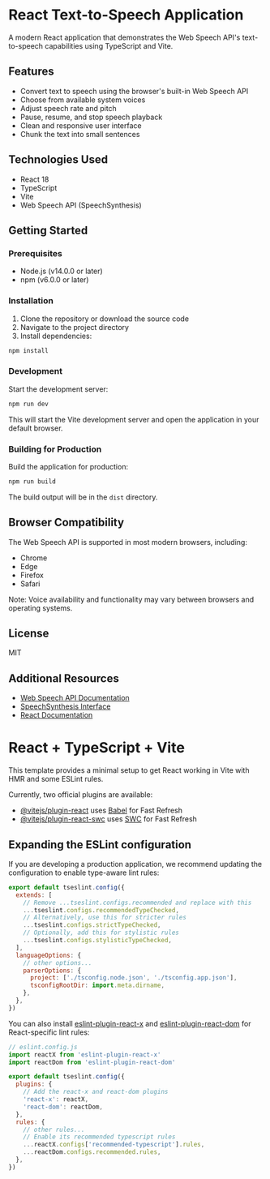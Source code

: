 # React Text-to-Speech Application

A modern React application that demonstrates the Web Speech API's text-to-speech capabilities using TypeScript and Vite.

## Features

- Convert text to speech using the browser's built-in Web Speech API
- Choose from available system voices
- Adjust speech rate and pitch
- Pause, resume, and stop speech playback
- Clean and responsive user interface
- Chunk the text into small sentences

## Technologies Used

- React 18
- TypeScript
- Vite
- Web Speech API (SpeechSynthesis)

## Getting Started

### Prerequisites

- Node.js (v14.0.0 or later)
- npm (v6.0.0 or later)

### Installation

1. Clone the repository or download the source code
2. Navigate to the project directory
3. Install dependencies:

```bash
npm install
```

### Development

Start the development server:

```bash
npm run dev
```

This will start the Vite development server and open the application in your default browser.

### Building for Production

Build the application for production:

```bash
npm run build
```

The build output will be in the `dist` directory.

## Browser Compatibility

The Web Speech API is supported in most modern browsers, including:

- Chrome
- Edge
- Firefox
- Safari

Note: Voice availability and functionality may vary between browsers and operating systems.

## License

MIT

## Additional Resources

- [Web Speech API Documentation](https://developer.mozilla.org/en-US/docs/Web/API/Web_Speech_API)
- [SpeechSynthesis Interface](https://developer.mozilla.org/en-US/docs/Web/API/SpeechSynthesis)
- [React Documentation](https://react.dev)

# React + TypeScript + Vite

This template provides a minimal setup to get React working in Vite with HMR and some ESLint rules.

Currently, two official plugins are available:

- [@vitejs/plugin-react](https://github.com/vitejs/vite-plugin-react/blob/main/packages/plugin-react) uses [Babel](https://babeljs.io/) for Fast Refresh
- [@vitejs/plugin-react-swc](https://github.com/vitejs/vite-plugin-react/blob/main/packages/plugin-react-swc) uses [SWC](https://swc.rs/) for Fast Refresh

## Expanding the ESLint configuration

If you are developing a production application, we recommend updating the configuration to enable type-aware lint rules:

```js
export default tseslint.config({
  extends: [
    // Remove ...tseslint.configs.recommended and replace with this
    ...tseslint.configs.recommendedTypeChecked,
    // Alternatively, use this for stricter rules
    ...tseslint.configs.strictTypeChecked,
    // Optionally, add this for stylistic rules
    ...tseslint.configs.stylisticTypeChecked,
  ],
  languageOptions: {
    // other options...
    parserOptions: {
      project: ['./tsconfig.node.json', './tsconfig.app.json'],
      tsconfigRootDir: import.meta.dirname,
    },
  },
})
```

You can also install [eslint-plugin-react-x](https://github.com/Rel1cx/eslint-react/tree/main/packages/plugins/eslint-plugin-react-x) and [eslint-plugin-react-dom](https://github.com/Rel1cx/eslint-react/tree/main/packages/plugins/eslint-plugin-react-dom) for React-specific lint rules:

```js
// eslint.config.js
import reactX from 'eslint-plugin-react-x'
import reactDom from 'eslint-plugin-react-dom'

export default tseslint.config({
  plugins: {
    // Add the react-x and react-dom plugins
    'react-x': reactX,
    'react-dom': reactDom,
  },
  rules: {
    // other rules...
    // Enable its recommended typescript rules
    ...reactX.configs['recommended-typescript'].rules,
    ...reactDom.configs.recommended.rules,
  },
})
```
